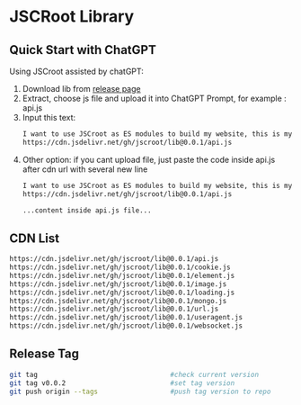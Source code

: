# JSCRoot Library

## Quick Start with ChatGPT

Using JSCroot assisted by chatGPT:
1. Download lib from [release page](https://github.com/jscroot/lib/releases)
2. Extract, choose js file and upload it into ChatGPT Prompt, for example : api.js
3. Input this text:
   ```txt
   I want to use JSCroot as ES modules to build my website, this is my library file from:
   https://cdn.jsdelivr.net/gh/jscroot/lib@0.0.1/api.js
   ```
4. Other option: if you cant upload file, just paste the code inside api.js after cdn url with several new line
   ```txt
   I want to use JSCroot as ES modules to build my website, this is my library file from:
   https://cdn.jsdelivr.net/gh/jscroot/lib@0.0.1/api.js

   ...content inside api.js file...
   ```

## CDN List
```txt
https://cdn.jsdelivr.net/gh/jscroot/lib@0.0.1/api.js
https://cdn.jsdelivr.net/gh/jscroot/lib@0.0.1/cookie.js
https://cdn.jsdelivr.net/gh/jscroot/lib@0.0.1/element.js
https://cdn.jsdelivr.net/gh/jscroot/lib@0.0.1/image.js
https://cdn.jsdelivr.net/gh/jscroot/lib@0.0.1/loading.js
https://cdn.jsdelivr.net/gh/jscroot/lib@0.0.1/mongo.js
https://cdn.jsdelivr.net/gh/jscroot/lib@0.0.1/url.js
https://cdn.jsdelivr.net/gh/jscroot/lib@0.0.1/useragent.js
https://cdn.jsdelivr.net/gh/jscroot/lib@0.0.1/websocket.js
```
## Release Tag
```sh
git tag                                 #check current version
git tag v0.0.2                          #set tag version
git push origin --tags                  #push tag version to repo
```